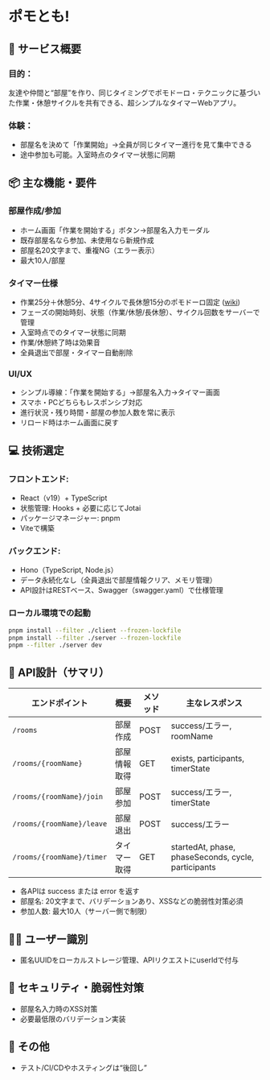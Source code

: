 # ポモとも!

## 🎯 サービス概要
### 目的：
友達や仲間と“部屋”を作り、同じタイミングでポモドーロ・テクニックに基づいた作業・休憩サイクルを共有できる、超シンプルなタイマーWebアプリ。
### 体験：
- 部屋名を決めて「作業開始」→全員が同じタイマー進行を見て集中できる
- 途中参加も可能。入室時点のタイマー状態に同期
## 📦 主な機能・要件
### 部屋作成/参加
- ホーム画面「作業を開始する」ボタン→部屋名入力モーダル
- 既存部屋名なら参加、未使用なら新規作成
- 部屋名20文字まで、重複NG（エラー表示）
- 最大10人/部屋
### タイマー仕様
- 作業25分＋休憩5分、4サイクルで長休憩15分のポモドーロ固定 ([wiki](https://ja.wikipedia.org/wiki/%E3%83%9D%E3%83%A2%E3%83%89%E3%83%BC%E3%83%AD%E3%83%BB%E3%83%86%E3%82%AF%E3%83%8B%E3%83%83%E3%82%AF))
- フェーズの開始時刻、状態（作業/休憩/長休憩）、サイクル回数をサーバーで管理
- 入室時点でのタイマー状態に同期
- 作業/休憩終了時は効果音
- 全員退出で部屋・タイマー自動削除
### UI/UX
- シンプル導線：「作業を開始する」→部屋名入力→タイマー画面
- スマホ・PCどちらもレスポンシブ対応
- 進行状況・残り時間・部屋の参加人数を常に表示
- リロード時はホーム画面に戻す
## 💻 技術選定
### フロントエンド:
- React（v19）+ TypeScript
- 状態管理: Hooks + 必要に応じてJotai
- パッケージマネージャー: pnpm
- Viteで構築
### バックエンド:
- Hono（TypeScript, Node.js）
- データ永続化なし（全員退出で部屋情報クリア、メモリ管理）
- API設計はRESTベース、Swagger（swagger.yaml）で仕様管理

### ローカル環境での起動
```bash
pnpm install --filter ./client --frozen-lockfile
pnpm install --filter ./server --frozen-lockfile
pnpm --filter ./server dev
```
## 🔗 API設計（サマリ）
| エンドポイント                   | 概要     | メソッド | 主なレスポンス                                             |
| ------------------------- | ------ | ---- | --------------------------------------------------- |
| `/rooms`                  | 部屋作成   | POST | success/エラー, roomName                               |
| `/rooms/{roomName}`       | 部屋情報取得 | GET  | exists, participants, timerState                    |
| `/rooms/{roomName}/join`  | 部屋参加   | POST | success/エラー, timerState                             |
| `/rooms/{roomName}/leave` | 部屋退出   | POST | success/エラー                                         |
| `/rooms/{roomName}/timer` | タイマー取得 | GET  | startedAt, phase, phaseSeconds, cycle, participants |
- 各APIは success または error を返す
- 部屋名: 20文字まで、バリデーションあり、XSSなどの脆弱性対策必須
- 参加人数: 最大10人（サーバー側で制限）
## 🧑‍💻 ユーザー識別
- 匿名UUIDをローカルストレージ管理、APIリクエストにuserIdで付与
## 🚨 セキュリティ・脆弱性対策
- 部屋名入力時のXSS対策
- 必要最低限のバリデーション実装
## 📝 その他
- テスト/CI/CDやホスティングは“後回し”
